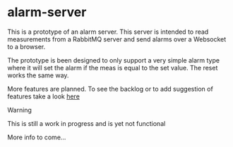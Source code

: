 # alarm-server

This is a prototype of an alarm server. This server is intended to read measurements from a RabbitMQ server and send alarms over a Websocket to a browser.

The prototype is been designed to only support a very simple alarm type where it will set the alarm if the meas is equal to the set value. The reset works the same way.

More features are planned. To see the backlog or to add suggestion of features take a look [here](https://github.com/users/mzaniolo/projects/1/views/3?sliceBy%5BcolumnId%5D=)

> [!WARNING]
> This is still a work in progress and is yet not functional


More info to come...
